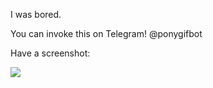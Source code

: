 I was bored.

You can invoke this on Telegram! @ponygifbot

Have a screenshot:

![](https://i.imgur.com/ehNN7v1.png)
